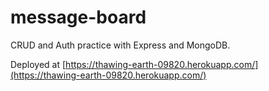 # message-board
CRUD and Auth practice with Express and MongoDB.

Deployed at [https://thawing-earth-09820.herokuapp.com/](https://thawing-earth-09820.herokuapp.com/)
